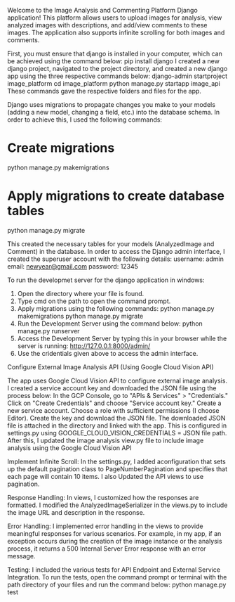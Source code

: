 Welcome to the Image Analysis and Commenting Platform Django application! This platform allows users to upload images for analysis, view analyzed images with descriptions, and add/view comments to these images. The application also supports infinite scrolling for both images and comments.

First, you must ensure that django is installed in your computer, which can be achieved using the command below:
   pip install django
I created a new django project, navigated to the project directory, and created a new django app using the three respective commands below:
	django-admin startproject image_platform
	cd image_platform
	python manage.py startapp image_api
These commands gave the respective folders and files for the app.

Django uses migrations to propagate changes you make to your models (adding a new model, changing a field, etc.) into the database schema. 
In order to achieve this, I used the following commands:
# Create migrations
python manage.py makemigrations

# Apply migrations to create database tables
python manage.py migrate

This created the necessary tables for your models (AnalyzedImage and Comment) in the database.
In order to access the Django admin interface, I created the superuser account with the following details:
username: admin
email: newyear@gmail.com
password: 12345

To run the developmet server for the django application in windows: 
1. Open the directory where your file is found.
2. Type cmd on the path to open the command prompt.
3. Apply migrations using the following commands:
	python manage.py makemigrations
	python manage.py migrate
4. Run the Development Server using the command below:
	python manage.py runserver
5. Access the Development Server by typing this in your browser while the server is running:
	http://127.0.0.1:8000/admin/
6. Use the cridentials given above to access the admin interface.

Configure External Image Analysis API (Using Google Cloud Vision API)

The app uses Google Cloud Vision API to configure external image analysis. I created a service account key and downloaded the JSON file using the process below:
	In the GCP Console, go to "APIs & Services" > "Credentials."
	Click on "Create Credentials" and choose "Service account key."
	Create a new service account.
	Choose a role with sufficient permissions (I choose Editor).
	Create the key and download the JSON file.
The downloaded JSON file is attached in the directory and linked with the app. This is configured in settings.py using GOOGLE_CLOUD_VISION_CREDENTIALS = JSON file path.
After this, I updated the image analysis view.py file to include image analysis using the Google Cloud Vision API

Implement Infinite Scroll:
In the settings.py, I added aconfiguration that sets up the default pagination class to PageNumberPagination and specifies that each page will contain 10 items. I also Updated the API views to use pagination.

Response Handling:
In views, I customized how the responses are formatted. I modified the AnalyzedImageSerializer in the views.py to include the image URL and description in the response.

Error Handling:
I implemented error handling in the views to provide meaningful responses for various scenarios. For example, in my app, if an exception occurs during the creation of the image instance or the analysis process, it returns a 500 Internal Server Error response with an error message.

Testing:
I included the various tests for API Endpoint and External Service Integration.
To run the tests, open the command prompt or terminal with the path directory of your files and run the command below:
	python manage.py test